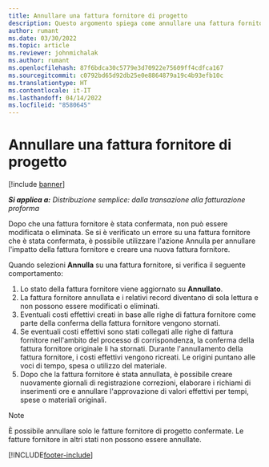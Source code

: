 ```yaml
---
title: Annullare una fattura fornitore di progetto
description: Questo argomento spiega come annullare una fattura fornitore di progetto in Microsoft Dynamics 365 Project Operations e l'impatto finanziario dell'annullamento di una fattura fornitore di progetto.
author: rumant
ms.date: 03/30/2022
ms.topic: article
ms.reviewer: johnmichalak
ms.author: rumant
ms.openlocfilehash: 87f6bdca30c5779e3d70922e75609ff4cdfca167
ms.sourcegitcommit: c0792bd65d92db25e0e8864879a19c4b93efb10c
ms.translationtype: HT
ms.contentlocale: it-IT
ms.lasthandoff: 04/14/2022
ms.locfileid: "8580645"
---
```

# <a name="cancel-a-project-vendor-invoice"></a>Annullare una fattura fornitore di progetto

[!include [banner](../../includes/dataverse-preview.md)]

_**Si applica a:** Distribuzione semplice: dalla transazione alla fatturazione proforma_

Dopo che una fattura fornitore è stata confermata, non può essere modificata o eliminata. Se si è verificato un errore su una fattura fornitore che è stata confermata, è possibile utilizzare l'azione Annulla per annullare l'impatto della fattura fornitore e creare una nuova fattura fornitore.

Quando selezioni **Annulla** su una fattura fornitore, si verifica il seguente comportamento:

1. Lo stato della fattura fornitore viene aggiornato su **Annullato**.
2. La fattura fornitore annullata e i relativi record diventano di sola lettura e non possono essere modificati o eliminati.
3. Eventuali costi effettivi creati in base alle righe di fattura fornitore come parte della conferma della fattura fornitore vengono stornati.
4. Se eventuali costi effettivi sono stati collegati alle righe di fattura fornitore nell'ambito del processo di corrispondenza, la conferma della fattura fornitore originale li ha stornati. Durante l'annullamento della fattura fornitore, i costi effettivi vengono ricreati. Le origini puntano alle voci di tempo, spesa o utilizzo del materiale.
5. Dopo che la fattura fornitore è stata annullata, è possibile creare nuovamente giornali di registrazione correzioni, elaborare i richiami di inserimenti ore e annullare l'approvazione di valori effettivi per tempi, spese o materiali originali.

> [!NOTE]
> È possibile annullare solo le fatture fornitore di progetto confermate. Le fatture fornitore in altri stati non possono essere annullate.

[!INCLUDE[footer-include](../../includes/footer-banner.md)]
